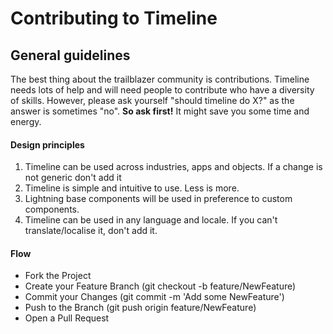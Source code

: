 # Contributing to Timeline

## General guidelines

The best thing about the trailblazer community is contributions. Timeline needs lots of help and will need people to contribute who have a diversity of skills. However, please ask yourself "should timeline do X?" as the answer is sometimes "no". **So ask first!** It might save you some time and energy.

#### Design principles

1.  Timeline can be used across industries, apps and objects. If a change is not generic don't add it
2.  Timeline is simple and intuitive to use. Less is more.
3.  Lightning base components will be used in preference to custom components.
4.  Timeline can be used in any language and locale. If you can't translate/localise it, don't add it.

#### Flow
- Fork the Project
- Create your Feature Branch (git checkout -b feature/NewFeature)
- Commit your Changes (git commit -m 'Add some NewFeature')
- Push to the Branch (git push origin feature/NewFeature)
- Open a Pull Request

